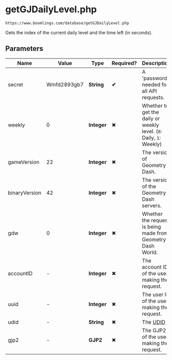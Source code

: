 # **getGJDailyLevel.php**
`https://www.boomlings.com/database/getGJDailyLevel.php`

Gets the index of the current daily level and the time left (in seconds).

## **Parameters**
| Name | Value | Type | Required? | Description |
|------|-------|------|-----------|-------------|
| secret | Wmfd2893gb7 | **String** | **✔** | A 'password' needed for all API requests. |
| weekly | 0 | **Integer** | ✖ | Whether to get the daily or weekly level. (`0`: Daily, `1`: Weekly) |
| gameVersion | 22 | **Integer** | ✖ | The version of Geometry Dash. |
| binaryVersion | 42 | **Integer** | ✖ | The version of the Geometry Dash servers. |
| gdw | 0 | **Integer** | ✖ | Whether the request is being made from Geometry Dash World. |
| accountID | - | **Integer** | ✖ | The account ID of the user making the request. |
| uuid | - | **Integer** | ✖ | The user ID of the user making the request. |
| udid | - | **String** | ✖ | The [UDID](site:encoding/udid) |
| gjp2 | - | **GJP2** | ✖ | The GJP2 of the user making the request. |